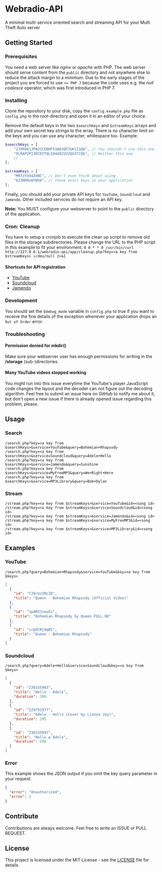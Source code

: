 # Webradio-API
A minimal multi-service oriented search and streaming API for your Multi Theft Auto server

## Getting Started
### Prerequisites
You need a web server like *nginx* or *apache* with PHP. The web server should serve content from the `public` directory and not anywhere else to reduce the attack margin to a minimum. Due to the early stages of the project you are forced to use `>= PHP 7` because the code uses e.g. the *null coalesce* operator, which was first introduced in PHP 7.

### Installing
Clone the repository to your disk, copy the `config.example.php` file as `config.php` in the *root*-directory and open it in an editor of your choice.

Remove the default keys in the two `$searchKeys` and `$streamKeys` arrays and add your own secret key strings to the array. There is no character limit on the keys and you can use any character, whitespace too. Example:
```php
$searchKeys = [
    "2JXR861JPWJ1CENHF51WA3QF3UK1I1QA", // You shouldn't use this one
    "9LRAP2PIJRCDYTQL5844O2VV2QX3TCQ6", // Neither this one
    // ...
];

$streamKeys = [
    "M97JY494ZONC", // Don't even think about using
    "6Z3NRRU8YW56", // these exact keys in your application
];
```

Finally, you should add your private API keys for `YouTube`, `Soundcloud` and `Jamendo`. Other included services do not require an API key.

**Note:** You MUST configure your webserver to point to the `public` directory of the application.

### Cron: Cleanup
You have to setup a cronjob to execute the clean up script to remove old files in the storage subdirectories.
Please change the URL to the PHP script in this example to fit your environment.
`0 0 * * 0 /usr/bin/curl http://127.0.0.1/webradio-api/app/cleanup.php?key=<a key from $streamKeys> >/dev/null 2>&1`

#### Shortcuts for API registration
* [YouTube](https://developers.google.com/youtube/registering_an_application#Create_API_Keys)
* [Soundcloud](http://soundcloud.com/you/apps)
* [Jamendo](https://devportal.jamendo.com/admin/applications)

### Development
You should set the `$debug_mode` variable in `config.php` to *true* if you want to receive the fine details of the exception whenever your application drops an `Out of Order` error.

### Troubleshooting
#### Permission denied for mkdir()
Make sure your webserver user has enough permissions for writing in the **/storage** (sub-)directories.

#### Many YouTube videos stopped working
You might run into this issue everytime the YouTube's player JavaScript code changes the layout and the decoder can not figure out the decoding algorithm.
Feel free to submit an issue here on GitHub to notify me about it, but don't open a new issue if there is already opened issue regarding this problem, please.

## Usage
### Search
`/search.php?key=<a key from $searchKeys>&service=YouTube&query=Bohemian+Rhapsody`  
`/search.php?key=<a key from $searchKeys>&service=Soundcloud&query=Adele+Hello`  
`/search.php?key=<a key from $searchKeys>&service=Jamendo&query=Sunshine`  
`/search.php?key=<a key from $searchKeys>&service=MyFreeMP3&query=We+Right+Here`  
`/search.php?key=<a key from $searchKeys>&service=MP3Library&query=Bob+Dylan`  

### Stream
`/stream.php?key=<a key from $streamKeys>&service=YouTube&id=<song id>`  
`/stream.php?key=<a key from $streamKeys>&service=Soundcloud&id=<song id>`  
`/stream.php?key=<a key from $streamKeys>&service=Jamendo&id=<song id>`  
`/stream.php?key=<a key from $streamKeys>&service=MyFreeMP3&id=<song id>`  
`/stream.php?key=<a key from $streamKeys>&service=MP3Library&id=<song id>`  

## Examples
### YouTube
`/search.php?query=Bohemian+Rhapsody&service=YouTube&key=<a key from $keys>`
```JSON
[
  {
    "id": "fJ9rUzIMcZQ",
    "title": "Queen - Bohemian Rhapsody (Official Video)"
  },
  {
    "id": "3p4MZJsexEs",
    "title": "Bohemian Rhapsody by Queen FULL HD"
  },
  {
    "id": "irp8CNj9qBI",
    "title": "Queen - Bohemian Rhapsody"
  }
]
```

### Soundcloud
`/search.php?query=Adele+Hello&service=Soundcloud&key=<a key from $keys>`
```JSON
[
  {
    "id": "230155983",
    "title": "Hello - Adele",
    "duration": 300
  },
  {
    "id": "229791977",
    "title": "Adele - Hello (Cover by Lianna Joy)",
    "duration": 295
  },
  {
    "id": "230335097",
    "title": "Hello ❀ Adele",
    "duration": 294
  }
]
```

### Error
This example shows the JSON output if you omit the key query parameter in your request.
```JSON
{
  "error": "Unauthorized",
  "errno": 2
}
```

## Contribute
Contributions are always welcome. Feel free to write an ISSUE or PULL REQUEST.

## License
This project is licensed under the MIT License - see the [LICENSE](LICENSE) file for details.
